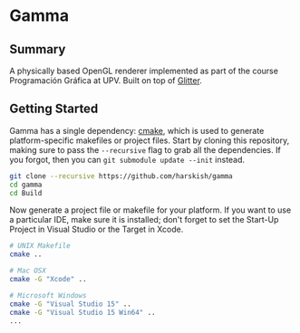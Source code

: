 # Gamma

## Summary
A physically based OpenGL renderer implemented as part of the course Programación Gráfica at UPV.
Built on top of [Glitter](http://polytonic.github.io/Glitter/).

## Getting Started
Gamma has a single dependency: [cmake](http://www.cmake.org/download/), which is used to generate platform-specific makefiles or project files. Start by cloning this repository, making sure to pass the `--recursive` flag to grab all the dependencies. If you forgot, then you can `git submodule update --init` instead.

```bash
git clone --recursive https://github.com/harskish/gamma
cd gamma
cd Build
```

Now generate a project file or makefile for your platform. If you want to use a particular IDE, make sure it is installed; don't forget to set the Start-Up Project in Visual Studio or the Target in Xcode.

```bash
# UNIX Makefile
cmake ..

# Mac OSX
cmake -G "Xcode" ..

# Microsoft Windows
cmake -G "Visual Studio 15" ..
cmake -G "Visual Studio 15 Win64" ..
...
```
